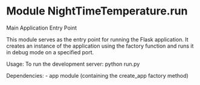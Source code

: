Module NightTimeTemperature.run
===============================
Main Application Entry Point

This module serves as the entry point for running the Flask application.
It creates an instance of the application using the factory function and
runs it in debug mode on a specified port.

Usage:
    To run the development server:
        python run.py

Dependencies:
    - app module (containing the create_app factory method)
